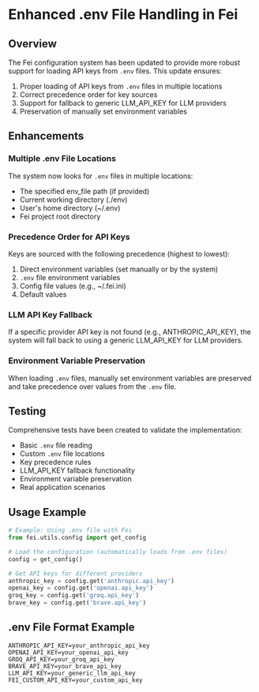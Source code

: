 # Enhanced .env File Handling in Fei

## Overview
The Fei configuration system has been updated to provide more robust support for loading API keys from `.env` files. This update ensures:
1. Proper loading of API keys from `.env` files in multiple locations
2. Correct precedence order for key sources
3. Support for fallback to generic LLM_API_KEY for LLM providers
4. Preservation of manually set environment variables

## Enhancements

### Multiple .env File Locations
The system now looks for `.env` files in multiple locations:
- The specified env_file path (if provided)
- Current working directory (./env)
- User's home directory (~/.env)
- Fei project root directory

### Precedence Order for API Keys
Keys are sourced with the following precedence (highest to lowest):
1. Direct environment variables (set manually or by the system)
2. `.env` file environment variables
3. Config file values (e.g., ~/.fei.ini)
4. Default values

### LLM API Key Fallback
If a specific provider API key is not found (e.g., ANTHROPIC_API_KEY), the system will fall back to using a generic LLM_API_KEY for LLM providers.

### Environment Variable Preservation
When loading `.env` files, manually set environment variables are preserved and take precedence over values from the `.env` file.

## Testing
Comprehensive tests have been created to validate the implementation:
- Basic `.env` file reading
- Custom `.env` file locations
- Key precedence rules
- LLM_API_KEY fallback functionality
- Environment variable preservation
- Real application scenarios

## Usage Example
```python
# Example: Using .env file with Fei
from fei.utils.config import get_config

# Load the configuration (automatically loads from .env files)
config = get_config()

# Get API keys for different providers
anthropic_key = config.get('anthropic.api_key')
openai_key = config.get('openai.api_key')
groq_key = config.get('groq.api_key')
brave_key = config.get('brave.api_key')
```

## .env File Format Example
```
ANTHROPIC_API_KEY=your_anthropic_api_key
OPENAI_API_KEY=your_openai_api_key
GROQ_API_KEY=your_groq_api_key
BRAVE_API_KEY=your_brave_api_key
LLM_API_KEY=your_generic_llm_api_key
FEI_CUSTOM_API_KEY=your_custom_api_key
```